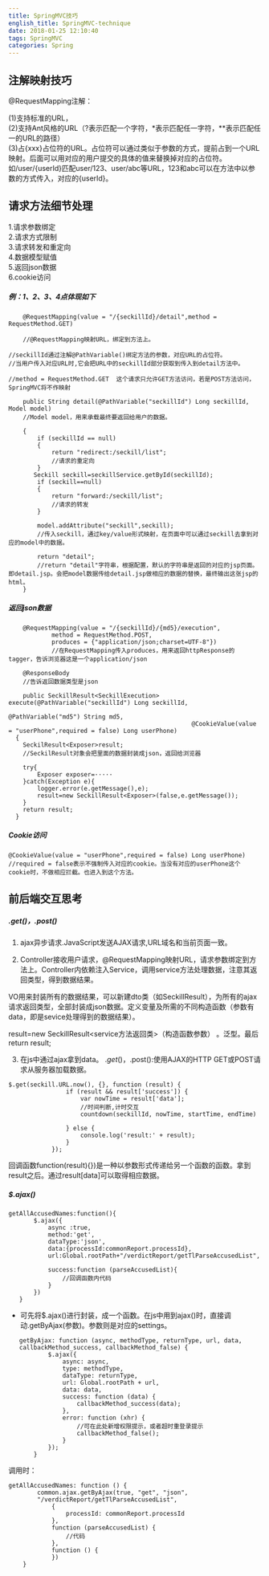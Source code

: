 ```yaml
---
title: SpringMVC技巧
english_title: SpringMVC-technique
date: 2018-01-25 12:10:40
tags: SpringMVC
categories: Spring
---
```

## 注解映射技巧
@RequestMapping注解：

(1)支持标准的URL，   
(2)支持Ant风格的URL（?表示匹配一个字符，*表示匹配任一字符，**表示匹配任一的URL的路径）    
(3)占{xxx}占位符的URL。占位符可以通过类似于参数的方式，提前占到一个URL映射。后面可以用对应的用户提交的具体的值来替换掉对应的占位符。如/user/{userId}匹配user/123、user/abc等URL，123和abc可以在方法中以参数的方式传入，对应的{userId}。

## 请求方法细节处理
1.请求参数绑定   
2.请求方式限制   
3.请求转发和重定向   
4.数据模型赋值   
5.返回json数据   
6.cookie访问

##### 例：1、2、3、4点体现如下
```
    @RequestMapping(value = "/{seckillId}/detail",method = RequestMethod.GET)
    
    //@RequestMapping映射URL，绑定到方法上。
    
//seckillId通过注解@PathVariable()绑定方法的参数，对应URL的占位符。
//当用户传入对应URL时,它会把URL中的seckillId部分获取到传入到detail方法中。

//method = RequestMethod.GET  这个请求只允许GET方法访问，若是POST方法访问，SpringMVC将不作映射

    public String detail(@PathVariable("seckillId") Long seckillId, Model model)
    //Model model，用来承载最终要返回给用户的数据。
    
    {
        if (seckillId == null)
        {
            return "redirect:/seckill/list";
            //请求的重定向
        }
       Seckill seckill=seckillService.getById(seckillId);
        if (seckill==null)
        {
            return "forward:/seckill/list";
            //请求的转发
        }
        
        model.addAttribute("seckill",seckill);
        //传入seckill，通过key/value形式映射，在页面中可以通过seckill去拿到对应的model中的数据。
       
        return "detail";
        //return "detail"字符串，根据配置，默认的字符串是返回的对应的jsp页面。即detail.jsp。会把model数据传给detail.jsp做相应的数据的替换，最终输出这张jsp的html。
    }

```
##### 返回json数据
```
    @RequestMapping(value = "/{seckillId}/{md5}/execution",
            method = RequestMethod.POST,
            produces = {"application/json;charset=UTF-8"})
            //在RequestMapping传入produces，用来返回httpResponse的tagger，告诉浏览器这是一个application/json    
        
    @ResponseBody
    //告诉返回数据类型是json
    
    public SeckillResult<SeckillExecution> execute(@PathVariable("seckillId") Long seckillId,
                                                   @PathVariable("md5") String md5,
                                                   @CookieValue(value = "userPhone",required = false) Long userPhone)
  {
    SeckilResult<Exposer>result;
    //SeckilResult对象会把里面的数据封装成json，返回给浏览器
    
    try{
        Exposer exposer=·····
    }catch(Exception e){
        logger.error(e.getMessage(),e);
        result=new SeckillResult<Exposer>(false,e.getMessage());
    }
    return result;
  }
```
##### Cookie访问
 ```
 @CookieValue(value = "userPhone",required = false) Long userPhone)
 //required = false表示不强制传入对应的cookie。当没有对应的userPhone这个cookie时，不做相应拦截。也进入到这个方法。
 ```
 ## 前后端交互思考
 
 ##### $.get()，$.post()
 1. ajax异步请求.JavaScript发送AJAX请求,URL域名和当前页面一致。

2. Controller接收用户请求，@RequestMapping映射URL，请求参数绑定到方法上。Controller内依赖注入Service，调用service方法处理数据，注意其返回类型，得到数据结果。

VO用来封装所有的数据结果，可以新建dto类（如SeckillResult），为所有的ajax请求返回类型，全部封装成json数据。定义变量及所需的不同构造函数（参数有data，即是sevice处理得到的数据结果）。

result=new SeckillResult<service方法返回类>（构造函数参数） 。泛型。最后return result;

3. 在js中通过ajax拿到data。
$.get()，$.post():使用AJAX的HTTP GET或POST请求从服务器加载数据。

```
$.get(seckill.URL.now(), {}, function (result) {
                if (result && result['success']) {
                    var nowTime = result['data'];
                    //时间判断,计时交互
                    countdown(seckillId, nowTime, startTime, endTime)

                } else {
                    console.log('result:' + result);
                }
            });
```

回调函数function(result){})是一种以参数形式传递给另一个函数的函数。拿到result之后。通过result[data]可以取得相应数据。
 
 ##### $.ajax()
 
 ```
 getAllAccusedNames:function(){
        $.ajax({
            async :true,
            method:'get',
            dataType:'json',
            data:{processId:commonReport.processId},
            url:Global.rootPath+"/verdictReport/getTlParseAccusedList",

            success:function (parseAccusedList){
                //回调函数内代码
            }
        })
    }
 ```
 
 - 可先将$.ajax()进行封装，成一个函数。在js中用到ajax()时，直接调动.getByAjax(参数)。参数则是对应的settings。
 
 ```
    getByAjax: function (async, methodType, returnType, url, data, 
    callbackMethod_success, callbackMethod_false) {
            $.ajax({
                async: async,
                type: methodType,
                dataType: returnType,
                url: Global.rootPath + url,
                data: data,
                success: function (data) {
                    callbackMethod_success(data);
                },
                error: function (xhr) {
                    //可在此处新增权限提示，或者超时重登录提示
                    callbackMethod_false();
                }
            });
        }
 ```
调用时：
```
getAllAccusedNames: function () {
        common.ajax.getByAjax(true, "get", "json",
        "/verdictReport/getTlParseAccusedList",
            {
                processId: commonReport.processId
            },
            function (parseAccusedList) {
                //代码
            },
            function () {
            })
    }
```